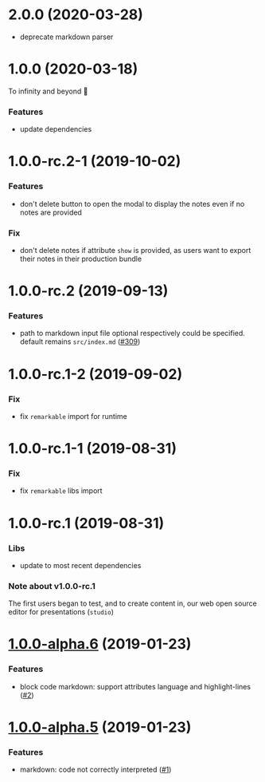 <a name="2.0.0"></a>

# 2.0.0 (2020-03-28)

- deprecate markdown parser

<a name="1.0.0"></a>

# 1.0.0 (2020-03-18)

To infinity and beyond 🚀

### Features

- update dependencies

<a name="1.0.0-rc.2-1"></a>

# 1.0.0-rc.2-1 (2019-10-02)

### Features

- don't delete button to open the modal to display the notes even if no notes are provided

### Fix

- don't delete notes if attribute `show` is provided, as users want to export their notes in their production bundle

<a name="1.0.0-rc.2"></a>

# 1.0.0-rc.2 (2019-09-13)

### Features

- path to markdown input file optional respectively could be specified. default remains `src/index.md` ([#309](https://github.com/deckgo/deckdeckgo/issues/309))

<a name="1.0.0-rc.1-2"></a>

# 1.0.0-rc.1-2 (2019-09-02)

### Fix

- fix `remarkable` import for runtime

<a name="1.0.0-rc.1-1"></a>

# 1.0.0-rc.1-1 (2019-08-31)

### Fix

- fix `remarkable` libs import

<a name="1.0.0-rc.1"></a>

# 1.0.0-rc.1 (2019-08-31)

### Libs

- update to most recent dependencies

### Note about v1.0.0-rc.1

The first users began to test, and to create content in, our web open source editor for presentations (`studio`)

<a name="1.0.0-alpha.6"></a>

# [1.0.0-alpha.6](https://github.com/deckgo/deckdeckgo-webpack-plugins/compare/v1.0.0-alpha.5...v1.0.0-alpha.6) (2019-01-23)

### Features

- block code markdown: support attributes language and highlight-lines ([#2](https://github.com/deckgo/deckdeckgo-webpack-plugins/issues/2))

<a name="1.0.0-alpha.5"></a>

# [1.0.0-alpha.5](https://github.com/deckgo/deckdeckgo-webpack-plugins/compare/v1.0.0-alpha.4...v1.0.0-alpha.5) (2019-01-23)

### Features

- markdown: code not correctly interpreted ([#1](https://github.com/deckgo/deckdeckgo-webpack-plugins/issues/1))
